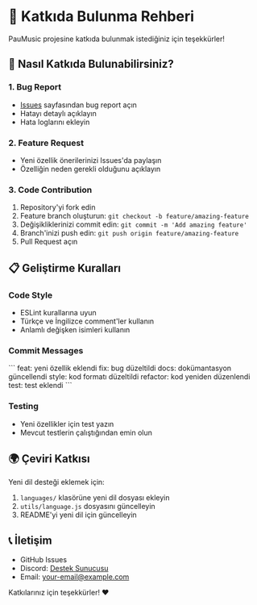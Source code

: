 # 🤝 Katkıda Bulunma Rehberi

PauMusic projesine katkıda bulunmak istediğiniz için teşekkürler! 

## 🚀 Nasıl Katkıda Bulunabilirsiniz?

### 1. Bug Report
- [Issues](https://github.com/Baran12344/paumusic/issues) sayfasından bug report açın
- Hatayı detaylı açıklayın
- Hata loglarını ekleyin

### 2. Feature Request
- Yeni özellik önerilerinizi Issues'da paylaşın
- Özelliğin neden gerekli olduğunu açıklayın

### 3. Code Contribution
1. Repository'yi fork edin
2. Feature branch oluşturun: `git checkout -b feature/amazing-feature`
3. Değişikliklerinizi commit edin: `git commit -m 'Add amazing feature'`
4. Branch'inizi push edin: `git push origin feature/amazing-feature`
5. Pull Request açın

## 📋 Geliştirme Kuralları

### Code Style
- ESLint kurallarına uyun
- Türkçe ve İngilizce comment'ler kullanın
- Anlamlı değişken isimleri kullanın

### Commit Messages
\`\`\`
feat: yeni özellik eklendi
fix: bug düzeltildi
docs: dokümantasyon güncellendi
style: kod formatı düzeltildi
refactor: kod yeniden düzenlendi
test: test eklendi
\`\`\`

### Testing
- Yeni özellikler için test yazın
- Mevcut testlerin çalıştığından emin olun

## 🌍 Çeviri Katkısı

Yeni dil desteği eklemek için:
1. `languages/` klasörüne yeni dil dosyası ekleyin
2. `utils/language.js` dosyasını güncelleyin
3. README'yi yeni dil için güncelleyin

## 📞 İletişim

- GitHub Issues
- Discord: [Destek Sunucusu](https://discord.gg/your-server)
- Email: your-email@example.com

Katkılarınız için teşekkürler! ❤️
